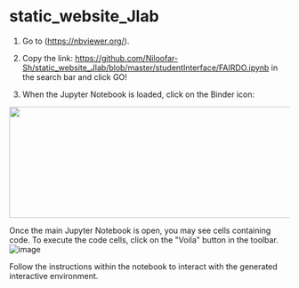 # static_website_Jlab

1. Go to (https://nbviewer.org/).

2. Copy the link: https://github.com/Niloofar-Sh/static_website_Jlab/blob/master/studentInterface/FAIRDO.ipynb in the search bar and click GO!

3. When the Jupyter Notebook is loaded, click on the Binder icon:

<img src="https://github.com/Niloofar-Sh/static_website_Jlab/assets/52058595/5e63f854-2f77-47c4-9bc3-fb0429261efd" width="1000" height="200">



Once the main Jupyter Notebook is open, you may see cells containing code.
To execute the code cells, click on the "Voila" button in the toolbar.
![image](https://github.com/Niloofar-Sh/static_website_Jlab/assets/52058595/c6e914d2-310f-41ee-bd63-d9700441f7ea)

Follow the instructions within the notebook to interact with the generated interactive environment.
